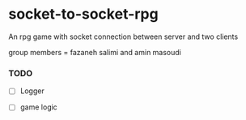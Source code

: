 # socket-to-socket-rpg
An rpg game with socket connection between server and two clients


group members = fazaneh salimi and amin masoudi 



### TODO
- [ ] Logger
- [ ] game logic
 
